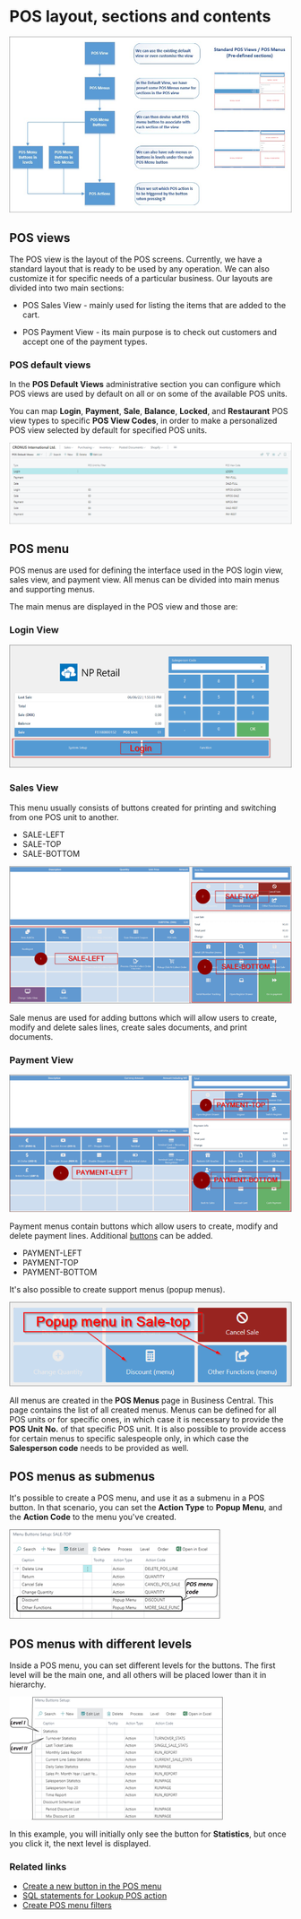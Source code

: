 # POS layout, sections and contents

![pos_menu_views](../images/pos_menus_views.png)

## POS views

The POS view is the layout of the POS screens. Currently, we have a standard layout that is ready to be used by any operation. We can also customize it for specific needs of a particular business. Our layouts are divided into two main sections: 

- POS Sales View - mainly used for listing the items that are added to the cart.

- POS Payment View - its main purpose is to check out customers and accept one of the payment types.

### POS default views

In the **POS Default Views** administrative section you can configure which POS views are used by default on all or on some of the available POS units.

You can map **Login**, **Payment**, **Sale**, **Balance**, **Locked**, and **Restaurant** POS view types to specific **POS View Codes**, in order to make a personalized POS view selected by default for specified POS units. 

![pos_default_view](../images/pos_default_view.PNG)

## POS menu

POS menus are used for defining the interface used in the POS login view, sales view, and payment view. All menus can be divided into main menus and supporting menus.  

The main menus are displayed in the POS view and those are:

### Login View

![POSmenu](../images/LOGIN.png)

### Sales View

This menu usually consists of buttons created for printing and switching from one POS unit to another. 

- SALE-LEFT
- SALE-TOP
- SALE-BOTTOM

![SALE](../images/SALE.png)

Sale menus are used for adding buttons which will allow users to create, modify and delete sales lines, create sales documents, and print documents.

### Payment View

![PAYMENT](../images/PAYMENT.png)

Payment menus contain buttons which allow users to create, modify and delete payment lines. Additional [buttons](../howto/add_button_to_pos_menu.md) can be added.

- PAYMENT-LEFT
- PAYMENT-TOP
- PAYMENT-BOTTOM

It's also possible to create support menus (popup menus).

![POPUP](../images/POPUP%20MENU.png)

All menus are created in the **POS Menus** page in Business Central.
This page contains the list of all created menus. Menus can be defined for all POS units or for specific ones, in which case it is necessary to provide the **POS Unit No.** of that specific POS unit. It is also possible to provide access for certain menus to specific salespeople only, in which case the **Salesperson code** needs to be provided as well.  

## POS menus as submenus

It's possible to create a POS menu, and use it as a submenu in a POS button. In that scenario, you can set the **Action Type** to **Popup Menu**, and the **Action Code** to the menu you've created. 

![pos_menu_sale_top](../images/pos_menu_sale_top.png)

## POS menus with different levels

Inside a POS menu, you can set different levels for the buttons. The first level will be the main one, and all others will be placed lower than it in hierarchy. 

![pos_buttons_setup_levels](../images/pos_buttons_setup_levels.png)

In this example, you will initially only see the button for **Statistics**, but once you click it, the next level is displayed.

### Related links

- [Create a new button in the POS menu](../howto/add_button_to_pos_menu.md)
- [SQL statements for Lookup POS action](../reference/sql_pos_action_filter.md)
- [Create POS menu filters](../howto/create_pos_menu_filter.md)